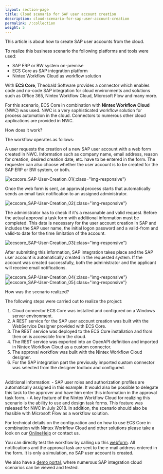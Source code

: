 ```yaml
---
layout: section-page
title: Cloud scenario for SAP user account creation
description: cloud-scenario-for-sap-user-account-creation
permalink: /:collection
weight: 5
---
```


This article is about how to create SAP user accounts from the cloud.

To realize this business scenario the following platforms and tools were used:

- SAP ERP or BW system on-premise
- ECS Core as SAP integration platform
- Nintex Workflow Cloud as workflow solution

With **ECS Core**, Theobald Software provides a connector which enables code and no-code SAP integration for cloud environments and solutions such as Office 365, Nintex Workflow Cloud, Microsoft Flow and many more.

For this scenario, ECS Core in combination with **Nintex Workflow Cloud** (NWC) was used. NWC is a very sophisticated workflow solution for process automation in the cloud. Connectors to numerous other cloud applications are provided in NWC.

How does it work?

The workflow operates as follows:

A user requests the creation of a new SAP user account with a web form created in NWC. Information such as company name, email address, reason for creation, desired creation date, etc. have to be entered in the form.
The requester can also choose whether the user account is to be created for the SAP ERP or BW system, or both.

![ecscore_SAP-User-Creation_01](/img/contents/ecscore/ecscore_SAP-User-Creation_01){:class="img-responsive"}

Once the web form is sent, an approval process starts that automatically sends an email task notification to an assigned administrator.

![ecscore_SAP-User-Creation_02](/img/contents/ecscore/ecscore_SAP-User-Creation_02){:class="img-responsive"}

The administrator has to check if it's a reasonable and valid request. Before the actual approval a task form with additional information must be completed. This data is necessary for the user account creation in SAP and includes the SAP user name, the initial logon password and a valid-from and valid-to date for the time limitation of the account.

![ecscore_SAP-User-Creation_03](/img/contents/ecscore/ecscore_SAP-User-Creation_03){:class="img-responsive"}

After submitting this information, SAP integration takes place and the SAP user account is automatically created in the requested system. If the account was created successfully, both the administrator and the applicant will receive email notifications.

![ecscore_SAP-User-Creation_04](/img/contents/ecscore/ecscore_SAP-User-Creation_04){:class="img-responsive"}
![ecscore_SAP-User-Creation_05](/img/contents/ecscore/ecscore_SAP-User-Creation_05){:class="img-responsive"}

How was the scenario realized?

The following steps were carried out to realize the project:
<br>
1. Cloud connector ECS Core was installed and configured on a Windows server environment.
2. A REST service for the SAP user account creation was built with the WebService Designer provided with ECS Core.
3. The REST service was deployed to the ECS Core installation and from then on is accessible from the cloud.
4. The REST service was exported into an OpenAPI definition and imported in Nintex Workflow Cloud as a custom connector.
5. The approval workflow was built with the Nintex Workflow Cloud designer.
6. For the SAP integration part the previously imported custom connector was selected from the designer toolbox and configured.
<br>
Additional information:
- SAP user roles and authorization profiles are automatically assigned in this example. It would also be possible to delegate this task to the approver and have him enter this information in the approval task form.
- A key feature of the Nintex Workflow Cloud for realizing this scenario is the ability to use and design task forms. This feature was released for NWC in July 2018. In addition, the scenario should also be feasible with Microsoft Flow as a workflow solution.

For technical details on the configuration and on how to use ECS Core in combination with Nintex Workflow Cloud and other solutions please take a look on our [OnlineHelp](https://help.theobald-software.com/en/ecs-core/) or contact us.

You can directly test the workflow by calling up this [webform](https://theobald.workflowcloud.com/forms/9e48cec6-cc88-49a2-9840-61c3e6de705c). All notifications and the approval task are sent to the e-mail address entered in the form. It is only a simulation, no SAP user account is created.

We also have a [demo portal](https://theobald-software.com/en/erpconnect-services/demo-portal/), where numerous SAP integration cloud scenarios can be viewed and tested.

